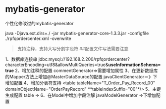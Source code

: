 # mybatis-generator
个性化修改过的mybatis-generator

java -Djava.ext.dirs=./ -jar mybatis-generator-core-1.3.3.jar -configfile ./rpfqordercenter.xml -overwrite
>支持注释，支持大写分割字段符
##配置文件写法需要注意

1、数据库连接串 jdbc:mysql://192.168.2.200/rpfqordercenter?characterEncoding=utf8&amp;allowMultiQueries=true&amp;**useInformationSchema=true**
2、增加注释的配置 commentGenerator=>需要增加属性 <property name="addRemarkComments" value="true"/>
3、在更新数据库的Mapper方法上增加@MasterDataSource的配置  javaClientGenerator＝》下增加配置<modifyDbAnnotation name="masterDataSource" value="com.u51.rpfqorderservice.datasources.annotations.MasterDataSource"/>
4、增加分表符支持 <table tableName="T_Order_Pay_Record_00" domainObjectName="OrderPayRecord" **tableIndexSuffix="00"*/>
5、主键生成配置 table => <generatedKey column="RecordId" sqlStatement="MySql" identity="true" />
6、在Model中增加字段注解 javaModelGenerator =>下增加配置  <fieldAnnotation name="jsonSerializer" value="com.fasterxml.jackson.databind.annotation.JsonDeserialize(using = JacksonDateDeserializer.class)" importType="com.u51.utils.jackson.JacksonDateDeserializer" targetType="java.util.Date"/>
